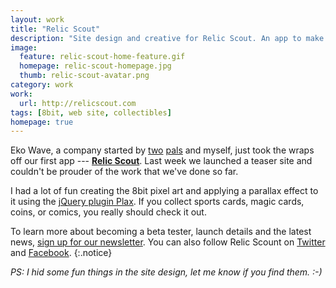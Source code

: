 ```yaml
---
layout: work
title: "Relic Scout"
description: "Site design and creative for Relic Scout. An app to make collecting simpler, while saving you money."
image: 
  feature: relic-scout-home-feature.gif
  homepage: relic-scout-homepage.jpg
  thumb: relic-scout-avatar.png
category: work
work:
  url: http://relicscout.com
tags: [8bit, web site, collectibles]
homepage: true
---
```


Eko Wave, a company started by [two](http://twitter.com/endonend) [pals](http://twitter.com/bjpmba) and myself, just took the wraps off our first app --- [**Relic Scout**](http://relicscout.com). Last week we launched a teaser site and couldn't be prouder of the work that we've done so far.

I had a lot of fun creating the 8bit pixel art and applying a parallax effect to it using the [jQuery plugin Plax](https://github.com/cameronmcefee/plax). If you collect sports cards, magic cards, coins, or comics, you really should check it out.

To learn more about becoming a beta tester, launch details and the latest news, [sign up for our newsletter](http://relicscout.com). You can also follow Relic Scount on [Twitter](http://twitter.com/relicscout) and [Facebook](http://facebook.com/relicscout).
{:.notice}
 
*PS: I hid some fun things in the site design, let me know if you find them. :-)*